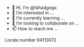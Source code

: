 - 👋 Hi, I’m @fahadgoga
- 👀 I’m interested in ...
- 🌱 I’m currently learning ...
- 💞️ I’m looking to collaborate on ...
- 📫 How to reach me ...

<!---
fahadgoga/fahadgoga is a ✨ special ✨ repository because its `README.md` (this file) appears on your GitHub profile.
You can click the Preview link to take a look at your changes.
--->
Locate number 94113072
